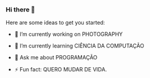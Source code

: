 ### Hi there 👋


Here are some ideas to get you started:

- 🔭 I’m currently working on PHOTOGRAPHY
- 🌱 I’m currently learning CIÊNCIA DA COMPUTAÇÃO
- 💬 Ask me about PROGRAMAÇÃO

- ⚡ Fun fact: QUERO MUDAR DE VIDA.

